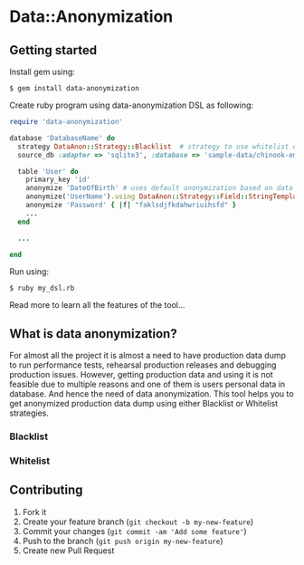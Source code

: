 # Data::Anonymization

## Getting started

Install gem using:

    $ gem install data-anonymization

Create ruby program using data-anonymization DSL as following:

```ruby
require 'data-anonymization'

database 'DatabaseName' do
  strategy DataAnon::Strategy::Blacklist  # strategy to use whitelist or blacklist
  source_db :adapter => 'sqlite3', :database => 'sample-data/chinook-empty.sqlite' # active record connection hash

  table 'User' do
    primary_key 'id'
    anonymize 'DateOfBirth' # uses default anonymization based on data types
    anonymize('UserName').using DataAnon::Strategy::Field::StringTemplate.new('user#{row_number}')
    anonymize 'Password' { |f| "faklsdjfkdahwriuihsfd" }
    ...
  end

  ...

end
```

Run using:

    $ ruby my_dsl.rb

Read more to learn all the features of the tool...

## What is data anonymization?

For almost all the project it is almost a need to have production data dump to run performance tests, rehearsal production releases and debugging production issues.
However, getting production data and using it is not feasible due to multiple reasons and one of them is users personal data in database. And hence the need of data anonymization.
This tool helps you to get anonymized production data dump using either Blacklist or Whitelist strategies.

### Blacklist

### Whitelist



## Contributing

1. Fork it
2. Create your feature branch (`git checkout -b my-new-feature`)
3. Commit your changes (`git commit -am 'Add some feature'`)
4. Push to the branch (`git push origin my-new-feature`)
5. Create new Pull Request
